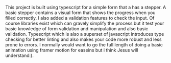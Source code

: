 This project is built using typescript for a simple form that a has a stepper. A basic stepper contains a visual form that shows the progress when you filled correctly. I also added a validation features to check the input. Of course libraries exist which can gravely simplify the process but it test your basic knowledge of form validation and manipulation and also basic validation.
Typescript which is also a superset of javascript introduces type checking for better linting and also makes your code more robust and less prone to errors.
I normally would want to go the full length of doing a basic animation using framer motion for easeins but i think Jesus will understand:).

